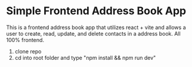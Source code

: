 # Simple Frontend Address Book App

This is a frontend address book app that utilizes react + vite and allows a user to create, read, update, and delete contacts in a address book. All 100% frontend.

1. clone repo
2. cd into root folder and type "npm install && npm run dev"